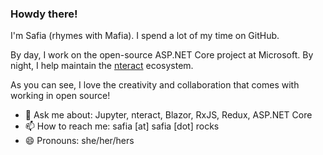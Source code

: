 ### Howdy there!

I'm Safia (rhymes with Mafia). I spend a lot of my time on GitHub.

By day, I work on the open-source ASP.NET Core project at Microsoft. By night, I help maintain the [nteract](https://nteract.io) ecosystem.

As you can see, I love the creativity and collaboration that comes with working in open source!

- 💬 Ask me about: Jupyter, nteract, Blazor, RxJS, Redux, ASP.NET Core
- 📫 How to reach me: safia [at] safia [dot] rocks
- 😄 Pronouns: she/her/hers

<!--
**captainsafia/captainsafia** is a ✨ _special_ ✨ repository because its `README.md` (this file) appears on your GitHub profile.

Here are some ideas to get you started:

- 🔭 I’m currently working on ...
- 🌱 I’m currently learning ...
- 👯 I’m looking to collaborate on ...
- 🤔 I’m looking for help with ...
- 💬 Ask me about ...
- 📫 How to reach me: ...
- 😄 Pronouns: ...
- ⚡ Fun fact: ...
-->
